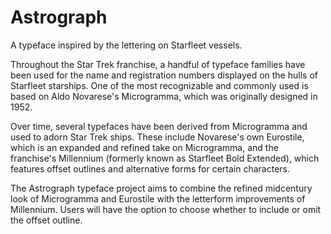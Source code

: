 # Astrograph
A typeface inspired by the lettering on Starfleet vessels.

Throughout the Star Trek franchise, a handful of typeface families have been used for the name and registration numbers displayed on the hulls of Starfleet starships. One of the most recognizable and commonly used is based on Aldo Novarese's Microgramma, which was originally designed in 1952.

Over time, several typefaces have been derived from Microgramma and used to adorn Star Trek ships. These include Novarese's own Eurostile, which is an expanded and refined take on Microgramma, and the franchise's Millennium (formerly known as Starfleet Bold Extended), which features offset outlines and alternative forms for certain characters.

The Astrograph typeface project aims to combine the refined midcentury look of Microgramma and Eurostile with the letterform improvements of Millennium. Users will have the option to choose whether to include or omit the offset outline.
